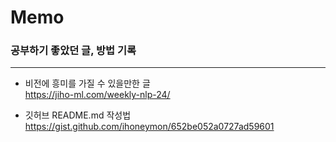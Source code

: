 # Memo
### 공부하기 좋았던 글, 방법 기록
--------------------------------

 - 비전에 흥미를 가질 수 있을만한 글     
https://jiho-ml.com/weekly-nlp-24/

 - 깃허브 README.md 작성법     
 https://gist.github.com/ihoneymon/652be052a0727ad59601
 
